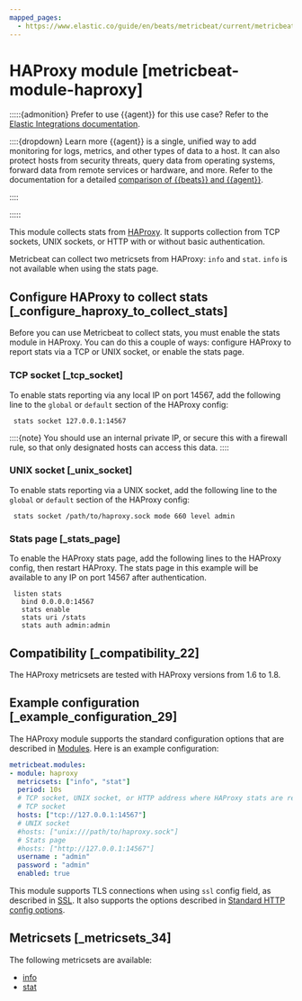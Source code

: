 ```yaml
---
mapped_pages:
  - https://www.elastic.co/guide/en/beats/metricbeat/current/metricbeat-module-haproxy.html
---
```


# HAProxy module [metricbeat-module-haproxy]

:::::{admonition} Prefer to use {{agent}} for this use case?
Refer to the [Elastic Integrations documentation](integration-docs://reference/haproxy.md).

::::{dropdown} Learn more
{{agent}} is a single, unified way to add monitoring for logs, metrics, and other types of data to a host. It can also protect hosts from security threats, query data from operating systems, forward data from remote services or hardware, and more. Refer to the documentation for a detailed [comparison of {{beats}} and {{agent}}](docs-content://reference/fleet/index.md).

::::


:::::


This module collects stats from [HAProxy](http://www.haproxy.org/). It supports collection from TCP sockets, UNIX sockets, or HTTP with or without basic authentication.

Metricbeat can collect two metricsets from HAProxy: `info` and `stat`. `info` is not available when using the stats page.


## Configure HAProxy to collect stats [_configure_haproxy_to_collect_stats]

Before you can use Metricbeat to collect stats, you must enable the stats module in HAProxy. You can do this a couple of ways: configure HAProxy to report stats via a TCP or UNIX socket, or enable the stats page.


### TCP socket [_tcp_socket]

To enable stats reporting via any local IP on port 14567, add the following line to the `global` or `default` section of the HAProxy config:

```shell
 stats socket 127.0.0.1:14567
```

::::{note}
You should use an internal private IP, or secure this with a firewall rule, so that only designated hosts can access this data.
::::



### UNIX socket [_unix_socket]

To enable stats reporting via a UNIX socket, add the following line to the `global` or `default` section of the HAProxy config:

```shell
 stats socket /path/to/haproxy.sock mode 660 level admin
```


### Stats page [_stats_page]

To enable the HAProxy stats page, add the following lines to the HAProxy config, then restart HAProxy. The stats page in this example will be available to any IP on port 14567 after authentication.

```text
 listen stats
   bind 0.0.0.0:14567
   stats enable
   stats uri /stats
   stats auth admin:admin
```


## Compatibility [_compatibility_22]

The HAProxy metricsets are tested with HAProxy versions from 1.6 to 1.8.


## Example configuration [_example_configuration_29]

The HAProxy module supports the standard configuration options that are described in [Modules](/reference/metricbeat/configuration-metricbeat.md). Here is an example configuration:

```yaml
metricbeat.modules:
- module: haproxy
  metricsets: ["info", "stat"]
  period: 10s
  # TCP socket, UNIX socket, or HTTP address where HAProxy stats are reported
  # TCP socket
  hosts: ["tcp://127.0.0.1:14567"]
  # UNIX socket
  #hosts: ["unix:///path/to/haproxy.sock"]
  # Stats page
  #hosts: ["http://127.0.0.1:14567"]
  username : "admin"
  password : "admin"
  enabled: true
```

This module supports TLS connections when using `ssl` config field, as described in [SSL](/reference/metricbeat/configuration-ssl.md). It also supports the options described in [Standard HTTP config options](/reference/metricbeat/configuration-metricbeat.md#module-http-config-options).


## Metricsets [_metricsets_34]

The following metricsets are available:

* [info](/reference/metricbeat/metricbeat-metricset-haproxy-info.md)
* [stat](/reference/metricbeat/metricbeat-metricset-haproxy-stat.md)



